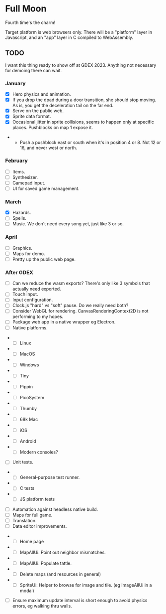 # Full Moon

Fourth time's the charm!

Target platform is web browsers only.
There will be a "platform" layer in Javascript, and an "app" layer in C compiled to WebAssembly.

## TODO

I want this thing ready to show off at GDEX 2023. Anything not necessary for demoing there can wait.

### January

- [x] Hero physics and animation.
- [x] If you drop the dpad during a door transition, she should stop moving. As is, you get the deceleration tail on the far end.
- [x] Serve on the public web.
- [x] Sprite data format.
- [x] Occasional jitter in sprite collisions, seems to happen only at specific places. Pushblocks on map 1 expose it.
- - Push a pushblock east or south when it's in position 4 or 8. Not 12 or 16, and never west or north.

### February

- [ ] Items.
- [ ] Synthesizer.
- [ ] Gamepad input.
- [ ] UI for saved game management.

### March

- [x] Hazards.
- [ ] Spells.
- [ ] Music. We don't need every song yet, just like 3 or so.

### April

- [ ] Graphics.
- [ ] Maps for demo.
- [ ] Pretty up the public web page.

### After GDEX

- [ ] Can we reduce the wasm exports? There's only like 3 symbols that actually need exported.
- [ ] Touch input.
- [ ] Input configuration.
- [ ] Clock.js "hard" vs "soft" pause. Do we really need both?
- [ ] Consider WebGL for rendering. CanvasRenderingContext2D is not performing to my hopes.
- [ ] Package web app in a native wrapper eg Electron.
- [ ] Native platforms.
- - [ ] Linux
- - [ ] MacOS
- - [ ] Windows
- - [ ] Tiny
- - [ ] Pippin
- - [ ] PicoSystem
- - [ ] Thumby
- - [ ] 68k Mac
- - [ ] iOS
- - [ ] Android
- - [ ] Modern consoles?
- [ ] Unit tests.
- - [ ] General-purpose test runner.
- - [ ] C tests
- - [ ] JS platform tests
- [ ] Automation against headless native build.
- [ ] Maps for full game.
- [ ] Translation.
- [ ] Data editor improvements.
- - [ ] Home page
- - [ ] MapAllUi: Point out neighbor mismatches.
- - [ ] MapAllUi: Populate tattle.
- - [ ] Delete maps (and resources in general)
- - [ ] SpriteUi: Helper to browse for image and tile. (eg ImageAllUi in a modal)
- [ ] Ensure maximum update interval is short enough to avoid physics errors, eg walking thru walls.
